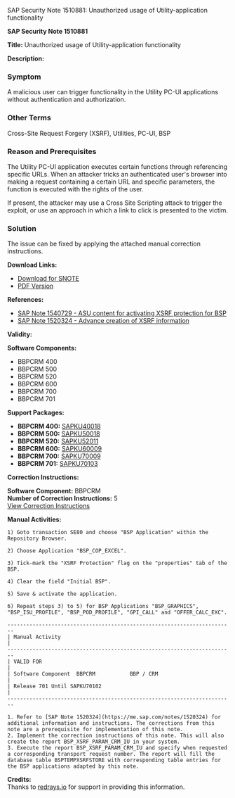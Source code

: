 SAP Security Note 1510881: Unauthorized usage of Utility-application functionality

**SAP Security Note 1510881**

**Title:** Unauthorized usage of Utility-application functionality

**Description:**

### Symptom
A malicious user can trigger functionality in the Utility PC-UI applications without authentication and authorization.

### Other Terms
Cross-Site Request Forgery (XSRF), Utilities, PC-UI, BSP

### Reason and Prerequisites
The Utility PC-UI application executes certain functions through referencing specific URLs. When an attacker tricks an authenticated user's browser into making a request containing a certain URL and specific parameters, the function is executed with the rights of the user.

If present, the attacker may use a Cross Site Scripting attack to trigger the exploit, or use an approach in which a link to click is presented to the victim.

### Solution
The issue can be fixed by applying the attached manual correction instructions.

**Download Links:**

- [Download for SNOTE](https://notesdownloads.sap.com/note/0040000008953272017)
- [PDF Version](https://userapps.support.sap.com/sap/support/sfm/notes/print/0001510881?language=en-US&token=9E04FF01AB0D8E839B52B26E37E18BD3)

**References:**

- [SAP Note 1540729 - ASU content for activating XSRF protection for BSP](https://me.sap.com/notes/1540729)
- [SAP Note 1520324 - Advance creation of XSRF information](https://me.sap.com/notes/1520324)

**Validity:**

**Software Components:**

- BBPCRM 400
- BBPCRM 500
- BBPCRM 520
- BBPCRM 600
- BBPCRM 700
- BBPCRM 701

**Support Packages:**

- **BBPCRM 400:** [SAPKU40018](https://me.sap.com/supportpackage/SAPKU40018)
- **BBPCRM 500:** [SAPKU50018](https://me.sap.com/supportpackage/SAPKU50018)
- **BBPCRM 520:** [SAPKU52011](https://me.sap.com/supportpackage/SAPKU52011)
- **BBPCRM 600:** [SAPKU60009](https://me.sap.com/supportpackage/SAPKU60009)
- **BBPCRM 700:** [SAPKU70009](https://me.sap.com/supportpackage/SAPKU70009)
- **BBPCRM 701:** [SAPKU70103](https://me.sap.com/supportpackage/SAPKU70103)

**Correction Instructions:**

**Software Component:** BBPCRM  
**Number of Correction Instructions:** 5  
[View Correction Instructions](https://me.sap.com/corrins/0001510881/63)

**Manual Activities:**

```plaintext
1) Goto transaction SE80 and choose "BSP Application" within the Repository Browser.

2) Choose Application "BSP_COP_EXCEL".

3) Tick-mark the "XSRF Protection" flag on the "properties" tab of the BSP.

4) Clear the field "Initial BSP".

5) Save & activate the application.

6) Repeat steps 3) to 5) for BSP Applications "BSP_GRAPHICS", "BSP_ISU_PROFILE", "BSP_POD_PROFILE", "GPI_CALL" and "OFFER_CALC_EXC".

------------------------------------------------------------------------
| Manual Activity                                                         |
------------------------------------------------------------------------
| VALID FOR                                                               |
| Software Component  BBPCRM           BBP / CRM                           |
| Release 701 Until SAPKU70102                                            |
------------------------------------------------------------------------

1. Refer to [SAP Note 1520324](https://me.sap.com/notes/1520324) for additional information and instructions. The corrections from this note are a prerequisite for implementation of this note.
2. Implement the correction instructions of this note. This will also create the report BSP_XSRF_PARAM_CRM_IU in your system.
3. Execute the report BSP_XSRF_PARAM_CRM_IU and specify when requested a corresponding transport request number. The report will fill the database table BSPTEMPXSRFSTORE with corresponding table entries for the BSP applications adapted by this note.
```

**Credits:**  
Thanks to [redrays.io](https://redrays.io) for support in providing this information.